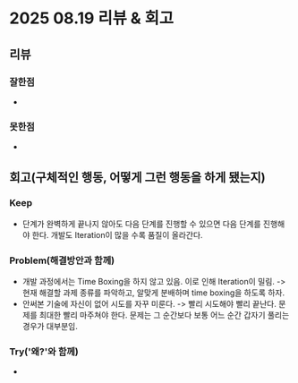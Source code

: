 # 2025 08.19 리뷰 & 회고

## 리뷰

### 잘한점

- 

### 못한점

- 

## 회고(구체적인 행동, 어떻게 그런 행동을 하게 됐는지)

### Keep

- 단계가 완벽하게 끝나지 않아도 다음 단계를 진행할 수 있으면 다음 단계를 진행해야 한다. 개발도 Iteration이 많을 수록 품질이 올라간다.

### Problem(해결방안과 함께)

- 개발 과정에서는 Time Boxing을 하지 않고 있음. 이로 인해 Iteration이 밀림. -> 현재 해결할 과제 종류를 파악하고, 알맞게 분배하며 time boxing을 하도록 하자.
- 안써본 기술에 자신이 없어 시도를 자꾸 미룬다. -> 빨리 시도해야 빨리 끝난다. 문제를 최대한 빨리 마주쳐야 한다. 문제는 그 순간보다 보통 어느 순간 갑자기 풀리는 경우가 대부분임.

### Try('왜?'와 함께)

- 
